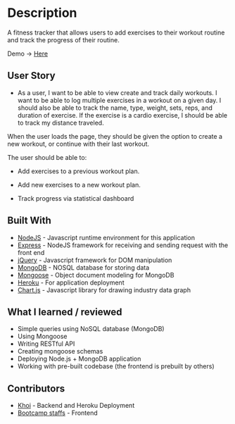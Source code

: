 # Description

A fitness tracker that allows users to add exercises to their workout routine and track the progress of their routine.

Demo -> [Here](https://murmuring-plains-88984.herokuapp.com/)

## User Story

* As a user, I want to be able to view create and track daily workouts. I want to be able to log multiple exercises in a workout on a given day. I should also be able to track the name, type, weight, sets, reps, and duration of exercise. If the exercise is a cardio exercise, I should be able to track my distance traveled.

When the user loads the page, they should be given the option to create a new workout, or continue with their last workout.

The user should be able to:

  * Add exercises to a previous workout plan.

  * Add new exercises to a new workout plan.

  * Track progress via statistical dashboard

## Built With

* [NodeJS](https://nodejs.org/en/) - Javascript runtime environment for this application
* [Express](https://expressjs.com/) - NodeJS framework for receiving and sending request with the front end
* [jQuery](https://jquery.com/) - Javascript framework for DOM manipulation
* [MongoDB](https://www.mysql.com/) - NOSQL database for storing data
* [Mongoose](https://mongoosejs.com/docs/index.html) - Object document modeling for MongoDB
* [Heroku](https://www.heroku.com/) - For application deployment
* [Chart.js](https://developers.google.com/chart) - Javascript library for drawing industry data graph

## What I learned / reviewed

* Simple queries using NoSQL database (MongoDB)
* Using Mongoose
* Writing RESTful API
* Creating mongoose schemas
* Deploying Node.js + MongoDB application
* Working with pre-built codebase (the frontend is prebuilt by others)

## Contributors

* [Khoi](https://github.com/gh0stl0nely) - Backend and Heroku Deployment
* [Bootcamp staffs](https://bootcamp.learn.utoronto.ca/coding/landing-ftpt/?s=Google-Brand&msg_cv_scta=4&msg_cv_stbn=1&msg_cv_fcta=1&pkw=u%20of%20t%20coding%20bootcamp&pcrid=429640492215&pmt=e&utm_source=google&utm_medium=cpc&utm_campaign=%5BS%5D_GRD_Coding_Brand_ALL_Toronto_Exact&utm_term=u%20of%20t%20coding%20bootcamp&s=google&k=u%20of%20t%20coding%20bootcamp&utm_adgroupid=83588573468&utm_locationphysicalms=9000932&utm_matchtype=e&utm_network=g&utm_device=c&utm_content=429640492215&utm_placement=&gclid=CjwKCAjw2a32BRBXEiwAUcugiLczo33nZ5QoQTOON__64aiHo567hOsKE9Mw0ImP8s_cw8HHSqpJqRoCy-oQAvD_BwE&gclsrc=aw.ds) - Frontend 

